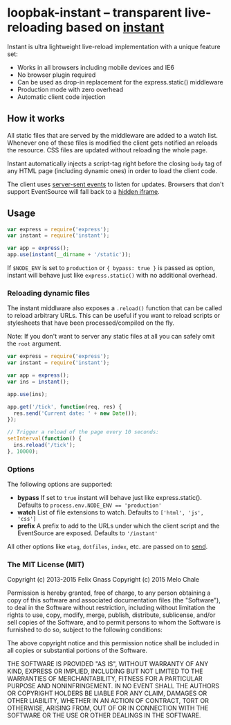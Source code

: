 # loopbak-instant – transparent live-reloading based on [instant](https://github.com/fgnass/instant)

Instant is ultra lightweight live-reload implementation with a unique feature set:

* Works in all browsers including mobile devices and IE6
* No browser plugin required
* Can be used as drop-in replacement for the express.static() middleware
* Production mode with zero overhead
* Automatic client code injection

## How it works

All static files that are served by the middleware are added to a watch list. Whenever one of these files is modified the client gets notified an reloads the resource. CSS files are updated without reloading the whole page.

Instant automatically injects a script-tag right before the closing `body` tag
of any HTML page (including dynamic ones) in order to load the client code.

The client uses
[server-sent events](http://en.wikipedia.org/wiki/Server-sent_events) to
listen for updates. Browsers that don't support EventSource will fall back to a
[hidden iframe](http://en.wikipedia.org/wiki/Comet_%28programming%29#Hidden_iframe).


## Usage

```js
var express = require('express');
var instant = require('instant');

var app = express();
app.use(instant(__dirname + '/static'));
```

If `$NODE_ENV` is set to `production` or `{ bypass: true }` is passed as option, instant will behave just like `express.static()` with no additional overhead.

### Reloading dynamic files

The instant middlware also exposes a `.reload()` function that can be called to
reload arbitrary URLs. This can be useful if you want to reload scripts or
stylesheets that have been processed/compiled on the fly.

Note: If you don't want to server any static files at all you can safely omit
the  `root` argument.

```js
var express = require('express');
var instant = require('instant');

var app = express();
var ins = instant();

app.use(ins);

app.get('/tick', function(req, res) {
  res.send('Current date: ' + new Date());
});

// Trigger a reload of the page every 10 seconds:
setInterval(function() {
  ins.reload('/tick');
}, 10000);
```

### Options

The following options are supported:

* __bypass__ If set to `true` instant will behave just like express.static(). Defaults to `process.env.NODE_ENV == 'production'`
* __watch__ List of file extensions to watch. Defaults to `['html', 'js', 'css']`
* __prefix__ A prefix to add to the URLs under which the client script and the EventSource are exposed. Defaults to `'/instant'`

All other options like `etag`, `dotfiles`, `index`, etc. are passed on to [send](https://www.npmjs.com/package/send).


### The MIT License (MIT)

Copyright (c) 2013-2015 Felix Gnass
Copyright (c) 2015 Melo Chale

Permission is hereby granted, free of charge, to any person obtaining a copy
of this software and associated documentation files (the "Software"), to deal
in the Software without restriction, including without limitation the rights
to use, copy, modify, merge, publish, distribute, sublicense, and/or sell
copies of the Software, and to permit persons to whom the Software is
furnished to do so, subject to the following conditions:

The above copyright notice and this permission notice shall be included in
all copies or substantial portions of the Software.

THE SOFTWARE IS PROVIDED "AS IS", WITHOUT WARRANTY OF ANY KIND, EXPRESS OR
IMPLIED, INCLUDING BUT NOT LIMITED TO THE WARRANTIES OF MERCHANTABILITY,
FITNESS FOR A PARTICULAR PURPOSE AND NONINFRINGEMENT. IN NO EVENT SHALL THE
AUTHORS OR COPYRIGHT HOLDERS BE LIABLE FOR ANY CLAIM, DAMAGES OR OTHER
LIABILITY, WHETHER IN AN ACTION OF CONTRACT, TORT OR OTHERWISE, ARISING FROM,
OUT OF OR IN CONNECTION WITH THE SOFTWARE OR THE USE OR OTHER DEALINGS IN
THE SOFTWARE.
